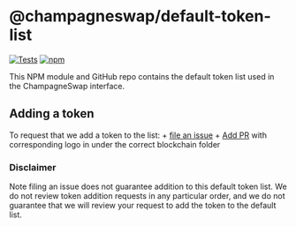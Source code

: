 # @champagneswap/default-token-list

[![Tests](https://github.com/champagneswap/token-lists/workflows/Tests/badge.svg)](https://github.com/champagneswap/default-token-list/actions?query=workflow%3ATests)
[![npm](https://img.shields.io/npm/v/@champagneswap/default-token-list)](https://unpkg.com/@champagneswap/default-token-list@latest/)

This NPM module and GitHub repo contains the default token list used in the ChampagneSwap interface.

## Adding a token

To request that we add a token to the list:
    + [file an issue](https://github.com/champagneswap/default-token-list/issues/new?assignees=&labels=token+request&template=token-request.md&title=Add+%7BTOKEN_SYMBOL%7D%3A+%7BTOKEN_NAME%7D)
    + [Add PR](https://github.com/champagneswap/assets) with corresponding logo in under the correct blockchain folder

### Disclaimer

Note filing an issue does not guarantee addition to this default token list.
We do not review token addition requests in any particular order, and we do not
guarantee that we will review your request to add the token to the default list.
